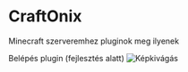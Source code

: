 # CraftOnix
Minecraft szerveremhez pluginok meg ilyenek

Belépés plugin (fejlesztés alatt)
![Képkivágás](https://user-images.githubusercontent.com/78733248/220451664-d5c6dc15-5fb5-41ee-8de0-00c29a99189b.PNG)
